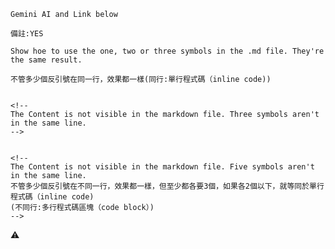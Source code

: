 

`Gemini AI and Link below`

``備註:YES``

```Show hoe to use the one, two or three symbols in the .md file. They're the same result.```


````` 不管多少個反引號在同一行，效果都一樣(同行:單行程式碼（inline code))  `````


```

<!--
The Content is not visible in the markdown file. Three symbols aren't in the same line.
-->

```


`````

<!--
The Content is not visible in the markdown file. Five symbols aren't in the same line.
不管多少個反引號在不同一行，效果都一樣，但至少都各要3個，如果各2個以下，就等同於單行程式碼（inline code)
(不同行:多行程式碼區塊（code block）)
-->

`````

⚠️
<!--

Warren Buffett
investflowers888@gmail.com
https://gemini.google.com/app/a4f701ddf9c1568e?hl=zh-TW
-->



